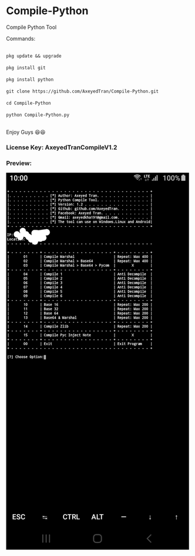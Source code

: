 # Compile-Python
Compile Python Tool
</h3>Commands:</h3>
<br>

````

pkg update && upgrade

pkg install git

pkg install python

git clone https://github.com/AxeyedTran/Compile-Python.git

cd Compile-Python

python Compile-Python.py

````
<br>
Enjoy Guys 😆😆
<br>
<h3>License Key: AxeyedTranCompileV1.2</h3>
<h3>Preview:</h3>
<img src="preview.jpg">


